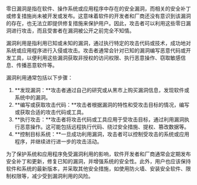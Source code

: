 零日漏洞是指在软件、操作系统或应用程序中存在的安全漏洞，而相关的安全补丁或修复措施尚未被开发或发布。这意味着软件的开发者和厂商还没有意识到该漏洞的存在，也无法立即提供修复措施来保护用户。因此，攻击者可以利用这些零日漏洞进行攻击，而且受害者在漏洞被公开之前完全不知情。

漏洞利用是指利用已知或未知的漏洞，通过执行特定的攻击代码或技术，成功地对系统或应用程序进行入侵或攻击。攻击者通常会针对已知的漏洞编写恶意代码或开发工具，以便利用这些漏洞获取非授权的访问权限、执行恶意操作、窃取敏感信息、传播恶意软件等。

漏洞利用通常包括以下步骤：

1. **发现漏洞：**攻击者通过自己的研究或从黑市上购买漏洞信息，发现软件或系统中的漏洞。
2. **编写或获取攻击代码：**攻击者根据漏洞的特性和受攻击目标的情况，编写或获取合适的攻击代码或工具。
3. **执行攻击：**攻击者将攻击代码或工具应用于受攻击目标，通过利用漏洞执行恶意操作。这可能包括远程执行代码、绕过安全措施、提权、篡改数据等。
4. **控制目标系统：**一旦成功利用漏洞，攻击者可以控制受攻击的系统或应用程序，并继续进行进一步的攻击活动。

为了保护系统和应用程序免受漏洞利用的影响，软件开发者和厂商通常会定期发布安全补丁和更新，修复已知的漏洞，并增强系统的安全性。此外，用户也应该保持软件和系统的最新版本，并采取其他安全措施，如使用防火墙、安装安全软件、限制权限等，减少受到漏洞利用的风险。
